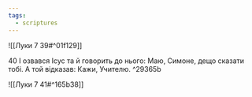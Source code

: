 ```yaml
---
tags:
  - scriptures
---
```


![[Луки 7 39#^01f129]]

40 І озвався Ісус та й говорить до нього: Маю, Симоне, дещо сказати тобі. А той відказав: Кажи, Учителю. ^29365b

![[Луки 7 41#^165b38]]